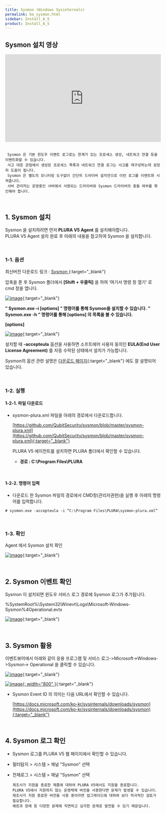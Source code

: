 ```yaml
---
title: Sysmon (Windows Sysinternals)
permalink: ko_sysmon.html
sidebar: Install_A_S
product: Install_A_S
---
```


## Sysmon 설치 영상

<style>.embed-container { position: relative; padding-bottom: 56.25%; height: 0; overflow: hidden; max-width: 100%; } .embed-container iframe, .embed-container object, .embed-container embed { position: absolute; top: 0; left: 0; width: 100%; height: 100%; }</style><div class='embed-container'><iframe src='https://www.youtube.com/embed/G6crbYg2Mzw' frameborder='0' allowfullscreen></iframe></div>

<br />

     Sysmon 은 기본 윈도우 이벤트 로그로는 한계가 있는 프로세스 생성, 네트워크 연결 등을 이벤트화할 수 있습니다. 
     사고 대응 관점에서 생성된 프로세스 목록과 네트워크 연결 로그는 사고를 재구성하는데 굉장히 도움이 됩니다. 
     Sysmon 은 별도의 모니터링 도구없이 간단히 드라이버 설치만으로 이런 로그를 이벤트화 시켜줍니다.
     서버 관리자는 운영중인 서버에서 사용되는 드라이버와 Sysmon 드라이버의 충돌 여부를 확인해야 합니다.

<br />

## 1. Sysmon 설치

Sysmon 을 설치하려면 먼저 __PLURA V5 Agent__ 를 설치해야합니다.   
PLURA V5 Agent 설치 완료 후 아래의 내용을 참고하여 Sysmon 을 설치합니다.

<br />

### 1-1. 옵션

최신버전 다운로드 링크 : [ Sysmon ](https://docs.microsoft.com/en-us/sysinternals/downloads/sysmon){:target="_blank"}

압축을 푼 후 Sysmon 폴더에서 **[Shift + 우클릭]** 을 하여 ‘여기서 명령 창 열기’ 로 cmd 창을 엽니다.

[![image](/docs/images/Ins_G/Sysmon/sysmon_1.png)](/docs/images/Ins_G/Sysmon/sysmon_1.png){:target="_blank"}

**” Sysmon.exe –i [options] ” 명령어를 통해 Sysmon을 설치할 수 있습니다.**
**” Sysmon.exe -h ” 명령어를 통해 [options] 의 목록을 볼 수 있습니다.**

**[options]**

[![image](/docs/images/Ins_G/Sysmon/sysmon_2.png)](/docs/images/Ins_G/Sysmon/sysmon_2.png){:target="_blank"}

설치할 때 **-accepteula** 옵션을 사용하면 소프트에어 사용자 동의인 **EULA(End User License Agreement)** 를 자동 수락된 상태에서 설치가 가능합니다.

Sysmon의 옵션 관련 설명은 [다운로드 페이지](https://docs.microsoft.com/ko-kr/sysinternals/downloads/sysmon){:target="_blank"} 에도 잘 설명되어 있습니다.

<br />

### 1-2. 실행

#### 1-2-1. 파일 다운로드

- sysmon-plura.xml 파일을 아래의 경로에서 다운로드합니다.

     [https://github.com/QubitSecurity/sysmon/blob/master/sysmon-plura.xml](https://github.com/QubitSecurity/sysmon/blob/master/sysmon-plura.xml){:target="_blank"}

     PLURA V5 에이전트를 설치하면 PLURA 폴더에서 확인할 수 있습니다.

     - **경로 : C:\Program Files\PLURA**

<br />

#### 1-2-2. 명령어 입력

- 다운로드 한 Sysmon 파일의 경로에서 CMD창(관리자권한)을 실행 후 아래의 명령어를 입력합니다.

`# sysmon.exe -accepteula -i “C:\Program Files\PLURA\sysmon-plura.xml”`

<br />

### 1-3. 확인

Agent 에서 Sysmon 설치 확인

[![image](/docs/images/Ins_G/Sysmon/sysmon_3.png)](/docs/images/Ins_G/Sysmon/sysmon_3.png){:target="_blank"}

<br />

## 2. Sysmon 이벤트 확인

Sysmon 이 설치되면 윈도우 서비스 로그 경로에 Sysmon 로그가 추가됩니다.

%SystemRoot%\System32\Winevt\Logs\Microsoft-Windows-Sysmon%4Operational.evtx

[![image](/docs/images/Ins_G/Sysmon/sysmon_4.png)](/docs/images/Ins_G/Sysmon/sysmon_4.png){:target="_blank"}

<br />

## 3. Sysmon 활용

이벤트뷰어에서 아래와 같이 응용 프로그램 및 서비스 로그->Microsoft->Windows->Sysmon-> Operational 을 클릭할 수 있습니다.

[![image](/docs/images/Ins_G/Sysmon/sysmon_5.png)](/docs/images/Ins_G/Sysmon/sysmon_5.png){:target="_blank"}

[![image](/docs/images/Ins_G/Sysmon/sysmon_6.png){: width="800" }](/docs/images/Ins_G/Sysmon/sysmon_6.png){:target="_blank"}

  - Sysmon Event ID 의 의미는 다음 URL에서 확인할 수 있습니다.

    [https://docs.microsoft.com/ko-kr/sysinternals/downloads/sysmon](https://docs.microsoft.com/ko-kr/sysinternals/downloads/sysmon){:target="_blank"}
 
<br />

## 4. Sysmon 로그 확인

- Sysmon 로그를 PLURA V5 웹 페이지에서 확인할 수 있습니다.
- 필터탐지 > 시스템 > 채널 "Sysmon" 선택
- 전체로그 > 시스템 > 채널 "Sysmon" 선택

      제조사가 지원을 종료한 제품에 대하여 PLURA V5에서도 지원을 종료합니다.
      PLURA V5에서 지원하지 않는 운영체제 버전을 사용한다면 문제가 발생할 수 있습니다.
      제조사가 지원 종료한 버전을 사용 중이라면 업그레이드에 대하여 보다 적극적인 검토가 필요합니다.
      해킹과 장애 등 다양한 문제에 직면하고 심각한 문제로 발전할 수 있기 때문입니다.